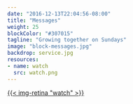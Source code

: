 ```yaml
---
date: "2016-12-13T22:04:56-08:00"
title: "Messages"
weight: 25
blockColor: "#307015"
tagline: "Growing together on Sundays"
image: "block-messages.jpg"
backdrop: service.jpg
resources:
- name: watch
  src: watch.png
---
```


<div class="page-buttons">
  <a href="messages/">{{< img-retina "watch" >}}</a>
</div>


